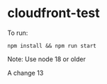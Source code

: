 # cloudfront-test

To run:

```shell
npm install && npm run start
```

Note: Use node 18 or older

A change 13